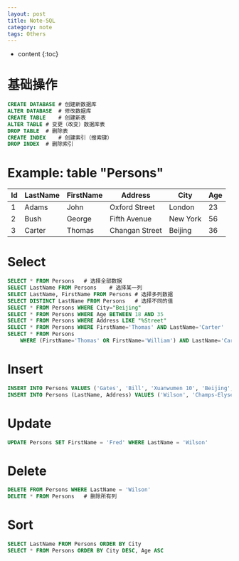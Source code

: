 ```yaml
---
layout: post
title: Note-SQL
category: note
tags: Others
---
```


* content
{:toc}


# 基础操作

```sql
CREATE DATABASE # 创建新数据库
ALTER DATABASE  # 修改数据库
CREATE TABLE    # 创建新表
ALTER TABLE # 变更（改变）数据库表
DROP TABLE  # 删除表
CREATE INDEX    # 创建索引（搜索键）
DROP INDEX  # 删除索引
```

# Example: table "Persons"

| Id   | LastName | FirstName | Address        | City     | Age  |
| ---- | -------- | --------- | -------------- | -------- | ---- |
| 1    | Adams    | John      | Oxford Street  | London   | 23   |
| 2    | Bush     | George    | Fifth Avenue   | New York | 56   |
| 3    | Carter   | Thomas    | Changan Street | Beijing  | 36   |

# Select

```sql
SELECT * FROM Persons   # 选择全部数据
SELECT LastName FROM Persons    # 选择某一列
SELECT LastName, FirstName FROM Persons # 选择多列数据
SELECT DISTINCT LastName FROM Persons   # 选择不同的值
SELECT * FROM Persons WHERE City="Beijing"
SELECT * FROM Persons WHERE Age BETWEEN 18 AND 35
SELECT * FROM Persons WHERE Address LIKE "%Street"
SELECT * FROM Persons WHERE FirstName='Thomas' AND LastName='Carter'
SELECT * FROM Persons
    WHERE (FirstName='Thomas' OR FirstName='William') AND LastName='Carter'
```

# Insert

```sql
INSERT INTO Persons VALUES ('Gates', 'Bill', 'Xuanwumen 10', 'Beijing', 60)
INSERT INTO Persons (LastName, Address) VALUES ('Wilson', 'Champs-Elysees')
```

# Update

```sql
UPDATE Persons SET FirstName = 'Fred' WHERE LastName = 'Wilson'
```

# Delete

```sql
DELETE FROM Persons WHERE LastName = 'Wilson'
DELETE * FROM Persons   # 删除所有列
```

# Sort

```sql
SELECT LastName FROM Persons ORDER BY City
SELECT * FROM Persons ORDER BY City DESC, Age ASC
```
